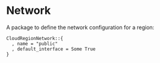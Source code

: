 # Network

A package to define the network configuration for a region:

    CloudRegionNetwork::{
      , name = "public"
      , default_interface = Some True
    }
